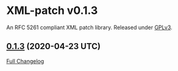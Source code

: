 # XML-patch v0.1.3

An RFC 5261 compliant XML patch library.
Released under [GPLv3](https://www.gnu.org/licenses/gpl-3.0.en.html).


## [0.1.3](https://github.com/eidng8/xml-patch/tree/0.1.3) (2020-04-23 UTC)

[Full Changelog](https://github.com/eidng8/xml-patch/compare/0.1.1-2020.04.19-aca9a48...0.1.3)

